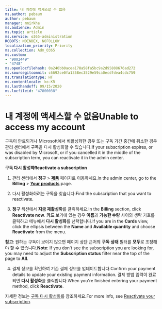 ```yaml
---
title: 내 계정에 액세스할 수 없음
ms.author: pebaum
author: pebaum
manager: mnirkhe
ms.audience: Admin
ms.topic: article
ms.service: o365-administration
ROBOTS: NOINDEX, NOFOLLOW
localization_priority: Priority
ms.collection: Adm_O365
ms.custom:
- "9002449"
- "4748"
ms.openlocfilehash: 0a240bb0acea178a58fa5bc9a2d95808676ad272
ms.sourcegitcommit: c6692ce0fa1358ec3529e59ca0ecdfdea4cdc759
ms.translationtype: HT
ms.contentlocale: ko-KR
ms.lasthandoff: 09/15/2020
ms.locfileid: "47800038"
---
```

# <a name="unable-to-access-my-account"></a><span data-ttu-id="61a32-102">내 계정에 액세스할 수 없음</span><span class="sxs-lookup"><span data-stu-id="61a32-102">Unable to access my account</span></span>

<span data-ttu-id="61a32-103">구독이 만료되거나 Microsoft에서 비활성화한 경우 또는 구독 기간 중간에 취소한 경우 관리 센터에서 구독을 다시 활성화할 수 있습니다.</span><span class="sxs-lookup"><span data-stu-id="61a32-103">If your subscription expires, or was disabled by Microsoft, or if you cancelled it in the middle of the subscription term, you can reactivate it in the admin center.</span></span>

<span data-ttu-id="61a32-104">**구독 다시 활성화**</span><span class="sxs-lookup"><span data-stu-id="61a32-104">**Reactivate a subscription**</span></span>

1. <span data-ttu-id="61a32-105">관리 센터에서 **청구** > **[제품](https://go.microsoft.com/fwlink/p/?linkid=842054)** 페이지로 이동하세요.</span><span class="sxs-lookup"><span data-stu-id="61a32-105">In the admin center, go to the **Billing** > **[Your products](https://go.microsoft.com/fwlink/p/?linkid=842054)** page.</span></span>

2. <span data-ttu-id="61a32-106">다시 활성화하려는 구독을 찾습니다.</span><span class="sxs-lookup"><span data-stu-id="61a32-106">Find the subscription that you want to reactivate.</span></span>

3. <span data-ttu-id="61a32-107">**청구** 섹션에서 **지금 재활성화**를 클릭하세요.</span><span class="sxs-lookup"><span data-stu-id="61a32-107">In the **Billing** section, click **Reactivate now**.</span></span> <span data-ttu-id="61a32-108">**카드** 보기에 있는 경우 **이름**과 **가능한 수량** 사이의 생략 기호를 클릭하고 메뉴에서 **다시 활성화**를 선택합니다.</span><span class="sxs-lookup"><span data-stu-id="61a32-108">If you are in the **Cards** view, click the ellipsis between the **Name** and **Available quantity** and choose **Reactivate** from the menu.</span></span>

<span data-ttu-id="61a32-109">**참고**: 원하는 구독이 보이지 않으면 페이지 상단 근처의 **구독 상태** 필터를 **모두**로 조정해야 할 수 있습니다.</span><span class="sxs-lookup"><span data-stu-id="61a32-109">**Note**: If you don't see the subscription you are looking for, you may need to adjust the **Subscription status** filter near the top of the page to **All**.</span></span>

4. <span data-ttu-id="61a32-110">결제 정보를 확인하여 기존 결제 정보를 업데이트합니다.</span><span class="sxs-lookup"><span data-stu-id="61a32-110">Confirm your payment details to update your existing payment information.</span></span> <span data-ttu-id="61a32-111">결제 방법 입력이 완료되면 **다시 활성화**를 클릭합니다.</span><span class="sxs-lookup"><span data-stu-id="61a32-111">When you're finished entering your payment method, click **Reactivate**.</span></span>

<span data-ttu-id="61a32-112">자세한 정보는 [구독 다시 활성화](https://docs.microsoft.com/microsoft-365/commerce/subscriptions/reactivate-your-subscription)를 참조하세요.</span><span class="sxs-lookup"><span data-stu-id="61a32-112">For more info, see [Reactivate your subscription](https://docs.microsoft.com/microsoft-365/commerce/subscriptions/reactivate-your-subscription).</span></span>
